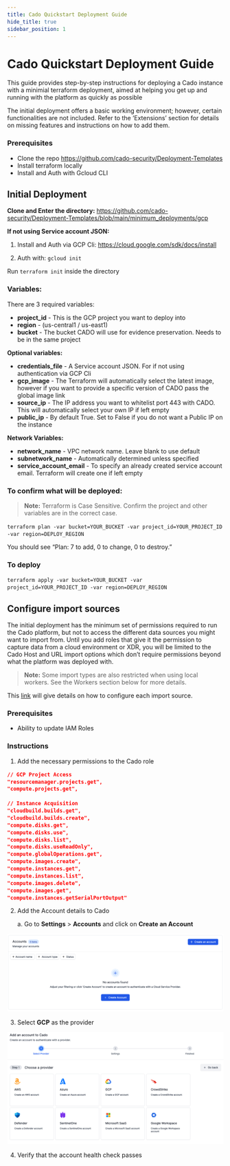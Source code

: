 ```yaml
---
title: Cado Quickstart Deployment Guide
hide_title: true
sidebar_position: 1
---
```


# Cado Quickstart Deployment Guide

This guide provides step-by-step instructions for deploying a Cado instance with a minimial terraform deployment, aimed at helping you get up and running with the platform as quickly as possible

The initial deployment offers a basic working environment; however, certain functionalities are not included. Refer to the ‘Extensions’ section for details on missing features and instructions on how to add them.

### Prerequisites

- Clone the repo https://github.com/cado-security/Deployment-Templates
- Install terraform locally
- Install and Auth with Gcloud CLI

## Initial Deployment

**Clone and Enter the directory:**
https://github.com/cado-security/Deployment-Templates/blob/main/minimum_deployments/gcp

**If not using Service account JSON:** 
1. Install and Auth via GCP Cli: https://cloud.google.com/sdk/docs/install
   
2. Auth with: `gcloud init`

Run `terraform init` inside the directory

### Variables:
There are 3 required variables:  
- **project_id** - This is the GCP project you want to deploy into  
- **region** - (us-central1 / us-east1)  
- **bucket** - The bucket CADO will use for evidence preservation. Needs to be in the same project  

**Optional variables:**  
- **credentials_file** - A Service account JSON. For if not using authentication via GCP Cli  
- **gcp_image** - The Terraform will automatically select the latest image, however if you want to provide a specific version of CADO pass the global image link  
- **source_ip** - The IP address you want to whitelist port 443 with CADO. This will automatically select your own IP if left empty  
- **public_ip** - By default True. Set to False if you do not want a Public IP on the instance  

**Network Variables:**  
- **network_name** - VPC network name. Leave blank to use default  
- **subnetwork_name** - Automatically determined unless specified  
- **service_account_email** - To specify an already created service account email. Terraform will create one if left empty  

### To confirm what will be deployed:

> **Note:** Terraform is Case Sensitive. Confirm the project and other variables are in the correct case.

`terraform plan -var bucket=YOUR_BUCKET -var project_id=YOUR_PROJECT_ID -var region=DEPLOY_REGION`  

You should see “Plan: 7 to add, 0 to change, 0 to destroy.”

### To deploy

`terraform apply -var bucket=YOUR_BUCKET -var project_id=YOUR_PROJECT_ID -var region=DEPLOY_REGION`

## Configure import sources

The initial deployment has the minimum set of permissions required to run the Cado platform, but not to access the different data sources you might want to import from. Until you add roles that give it the permission to capture data from a cloud environment or XDR, you will be limited to the Cado Host and URL import options which don’t require permissions beyond what the platform was deployed with.

> **Note:** Some import types are also restricted when using local workers. See the Workers section below for more details.

This [link](https://docs.cadosecurity.com/cado/deploy/cross/adding-gcp) will give details on how to configure each import source.

### Prerequisites
- Ability to update IAM Roles

### Instructions

1. Add the necessary permissions to the Cado role

```json
// GCP Project Access
"resourcemanager.projects.get",
"compute.projects.get",

// Instance Acquisition
"cloudbuild.builds.get",
"cloudbuild.builds.create",
"compute.disks.get",
"compute.disks.use",
"compute.disks.list",
"compute.disks.useReadOnly",
"compute.globalOperations.get",
"compute.images.create",
"compute.instances.get",
"compute.instances.list",
"compute.images.delete",
"compute.images.get",
"compute.instances.getSerialPortOutput"
```
2. Add the Account details to Cado

   a. Go to **Settings** > **Accounts** and click on **Create an Account**

![Accounts](/img/gcp-empty-account.png)

3. Select **GCP** as the provider

![Provider](/img/gcp-provider-select.png)

4. Verify that the account health check passes




